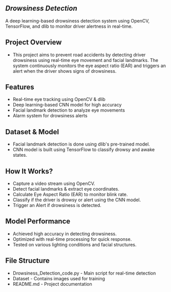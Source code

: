 ## ***Drowsiness Detection***

A deep learning-based drowsiness detection system using OpenCV, TensorFlow, and dlib to monitor driver alertness in real-time.

## **Project Overview**

* This project aims to prevent road accidents by detecting driver drowsiness using real-time eye movement and facial landmarks. The system continuously monitors the eye aspect ratio (EAR) and triggers an alert when the driver shows signs of drowsiness.

## **Features**

*  Real-time eye tracking using OpenCV & dlib
*  Deep learning-based CNN model for high accuracy
*  Facial landmark detection to analyze eye movements
*  Alarm system for drowsiness alerts

## **Dataset & Model**

* Facial landmark detection is done using dlib's pre-trained model.
* CNN model is built using TensorFlow to classify drowsy and awake states.

## **How It Works?**

*  Capture a video stream using OpenCV.
*  Detect facial landmarks & extract eye coordinates.
*  Calculate Eye Aspect Ratio (EAR) to monitor blink rate.
*  Classify if the driver is drowsy or alert using the CNN model.
*  Trigger an Alert if drowsiness is detected.

## **Model Performance**

* Achieved high accuracy in detecting drowsiness.
* Optimized with real-time processing for quick response.
* Tested on various lighting conditions and facial structures.

## **File Structure**
* Drowsiness_Detection_code.py - Main script for real-time detection
* Dataset - Contains images used for training
* README.md - Project documentation
